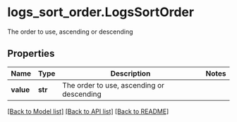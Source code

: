 # logs_sort_order.LogsSortOrder

The order to use, ascending or descending
## Properties
Name | Type | Description | Notes
------------ | ------------- | ------------- | -------------
**value** | **str** | The order to use, ascending or descending | 

[[Back to Model list]](README.md#documentation-for-models) [[Back to API list]](README.md#documentation-for-api-endpoints) [[Back to README]](README.md)


